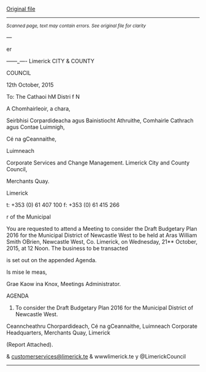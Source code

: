 [Original file](https://www.limerick.ie/sites/default/files/media/documents/2017-06/Agenda%20-%20Draft%20Budgetary%20Plan%202016%20-%20Municipal%20District%20of%20Newcastle%20West%20-%2021st%20October%202015.pdf)

---
*<small>Scanned page, text may contain errors. See original file for clarity</small>*  

—

er

——_—-
Limerick
CITY & COUNTY

COUNCIL

12th October, 2015

To: The Cathaoi hM
Distri f N

A Chomhairleoir, a chara,

Seirbhisi Corpardideacha agus Bainistiocht Athruithe,
Comhairle Cathrach agus Contae Luimnigh,

Cé na gCeannaithe,

Luimneach

Corporate Services and Change Management.
Limerick City and County Council,

Merchants Quay.

Limerick

t: +353 (0) 61 407 100
f: +353 (0) 61 415 266

r of the Municipal

You are requested to attend a Meeting to consider the Draft Budgetary Plan 2016 for the
Municipal District of Newcastle West to be held at Aras William Smith OBrien, Newcastle West,
Co. Limerick, on Wednesday, 21** October, 2015, at 12 Noon. The business to be transacted

is set out on the appended Agenda.

Is mise le meas,

Grae Kaow
ina Knox,
Meetings Administrator.

AGENDA

1. To consider the Draft Budgetary Plan 2016 for the Municipal District of Newcastle West.

Ceanncheathru Chorpardideach, Cé na gCeannaithe, Luimneach
Corporate Headquarters, Merchants Quay, Limerick

(Report Attached).

& customerservices@limerick.te
& wwwlimerick.te
y @LimerickCouncil


---
